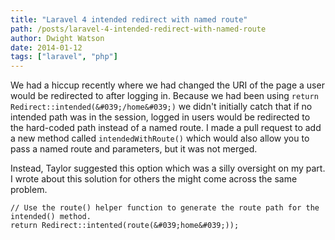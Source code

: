 ```yaml
---
title: "Laravel 4 intended redirect with named route"
path: /posts/laravel-4-intended-redirect-with-named-route
author: Dwight Watson
date: 2014-01-12
tags: ["laravel", "php"]
---
```


We had a hiccup recently where we had changed the URI of the page a user would be redirected to after logging in. Because we had been using `return Redirect::intended(&#039;/home&#039;)` we didn&#039;t initially catch that if no intended path was in the session, logged in users would be redirected to the hard-coded path instead of a named route. I made a pull request to add a new method called `intendedWithRoute()` which would also allow you to pass a named route and parameters, but it was not merged.

Instead, Taylor suggested this option which was a silly oversight on my part. I wrote about this solution for others the might come across the same problem.

    // Use the route() helper function to generate the route path for the intended() method.
    return Redirect::intented(route(&#039;home&#039;));
